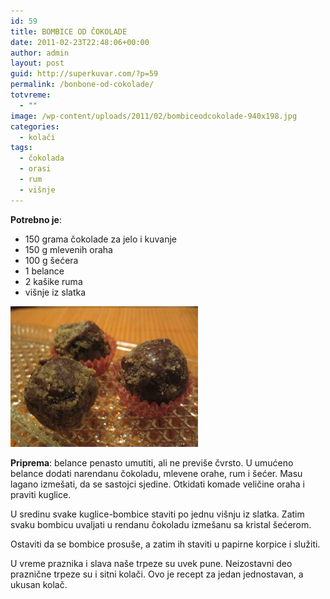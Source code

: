 ```yaml
---
id: 59
title: BOMBICE OD ČOKOLADE
date: 2011-02-23T22:48:06+00:00
author: admin
layout: post
guid: http://superkuvar.com/?p=59
permalink: /bonbone-od-cokolade/
totvreme:
  - ""
image: /wp-content/uploads/2011/02/bombiceodcokolade-940x198.jpg
categories:
  - kolači
tags:
  - čokolada
  - orasi
  - rum
  - višnje
---
```

**Potrebno je**:

  * 150 grama čokolade za jelo i kuvanje
  * 150 g mlevenih oraha
  * 100 g šećera
  * 1 belance
  * 2 kašike ruma
  * višnje iz slatka

[<img class="alignnone size-medium wp-image-8996" src="/wp-content/uploads/2011/02/bombiceodcokolade-300x225.jpg" alt="bombiceodcokolade" width="300" height="225" />](/wp-content/uploads/2011/02/bombiceodcokolade.jpg)

**Priprema**: belance penasto umutiti, ali ne previše čvrsto. U umućeno belance dodati narendanu čokoladu, mlevene orahe, rum i šećer. Masu lagano izmešati, da se sastojci sjedine. Otkidati komade veličine oraha i praviti kuglice.

U sredinu svake kuglice-bombice staviti po jednu višnju iz slatka. Zatim svaku bombicu uvaljati u rendanu čokoladu izmešanu sa kristal šećerom.

Ostaviti da se bombice prosuše, a zatim ih staviti u papirne korpice i služiti.

U vreme praznika i slava naše trpeze su uvek pune. Neizostavni deo praznične trpeze su i sitni kolači. Ovo je recept za jedan jednostavan, a ukusan kolač.

&nbsp;
